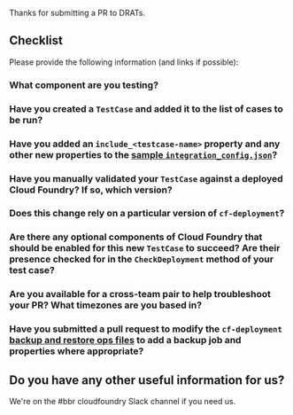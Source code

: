 Thanks for submitting a PR to DRATs.


## Checklist

Please provide the following information (and links if possible):

### What component are you testing?

### Have you created a `TestCase` and added it to the list of cases to be run?

### Have you added an `include_<testcase-name>` property and any other new properties to the [sample `integration_config.json`](../ci/integration_config.json)?

### Have you manually validated your `TestCase` against a deployed Cloud Foundry? If so, which version?

### Does this change rely on a particular version of `cf-deployment`?

### Are there any optional components of Cloud Foundry that should be enabled for this new `TestCase` to succeed?  Are their presence checked for in the `CheckDeployment` method of your test case?

### Are you available for a cross-team pair to help troubleshoot your PR?  What timezones are you based in?

### Have you submitted a pull request to modify the `cf-deployment` [backup and restore ops files](https://github.com/cloudfoundry/cf-deployment/blob/master/operations/backup-and-restore/) to add a backup job and properties where appropriate?

## Do you have any other useful information for us?

We're on the #bbr cloudfoundry Slack channel if you need us.